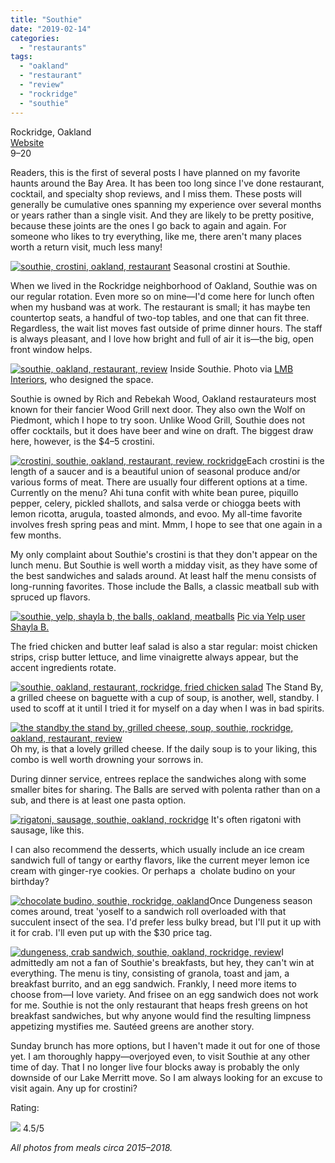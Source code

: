 ```yaml
---
title: "Southie"
date: "2019-02-14"
categories:
  - "restaurants"
tags:
  - "oakland"
  - "restaurant"
  - "review"
  - "rockridge"
  - "southie"
---
```


Rockridge, Oakland\
[Website](http://southieoakland.com/?page_id=5)\
$9–$20

Readers, this is the first of several posts I have planned on my favorite haunts around the Bay Area. It has been too long since I've done restaurant, cocktail, and specialty shop reviews, and I miss them. These posts will generally be cumulative ones spanning my experience over several months or years rather than a single visit. And they are likely to be pretty positive, because these joints are the ones I go back to again and again. For someone who likes to try everything, like me, there aren't many places worth a return visit, much less many!




<div class="caption">

[![southie, crostini, oakland, restaurant](https://thegourmez-wpmedia.s3.amazonaws.com/2019/02/Southie-2-500x313.jpg)](https://thegourmez-wpmedia.s3.amazonaws.com/2019/02/Southie-2.jpg) Seasonal crostini at Southie.</div>


When we lived in the Rockridge neighborhood of Oakland, Southie was on our regular rotation. Even more so on mine—I'd come here for lunch often when my husband was at work. The restaurant is small; it has maybe ten countertop seats, a handful of two-top tables, and one that can fit three. Regardless, the wait list moves fast outside of prime dinner hours. The staff is always pleasant, and I love how bright and full of air it is—the big, open front window helps.




<div class="caption">

[![southie, oakland, restaurant, review](https://thegourmez-wpmedia.s3.amazonaws.com/2019/02/hargis_110409_012_LowRes-500x402.jpg)](https://thegourmez-wpmedia.s3.amazonaws.com/2019/02/hargis_110409_012_LowRes.jpg) Inside Southie. Photo via [LMB Interiors](https://www.lmbinteriors.com/restaurant-design/southie-is-open-for-biz/), who designed the space.</div>


Southie is owned by Rich and Rebekah Wood, Oakland restaurateurs most known for their fancier Wood Grill next door. They also own the Wolf on Piedmont, which I hope to try soon. Unlike Wood Grill, Southie does not offer cocktails, but it does have beer and wine on draft. The biggest draw here, however, is the $4–5 crostini.

[![crostini, southie, oakland, restaurant, review, rockridge](https://thegourmez-wpmedia.s3.amazonaws.com/2019/02/Southie-500x454.jpg)](https://thegourmez-wpmedia.s3.amazonaws.com/2019/02/Southie.jpg)Each crostini is the length of a saucer and is a beautiful union of seasonal produce and/or various forms of meat. There are usually four different options at a time. Currently on the menu? Ahi tuna confit with white bean puree, piquillo pepper, celery, pickled shallots, and salsa verde or chiogga beets with lemon ricotta, arugula, toasted almonds, and evoo. My all-time favorite involves fresh spring peas and mint. Mmm, I hope to see that one again in a few months.

My only complaint about Southie's crostini is that they don't appear on the lunch menu. But Southie is well worth a midday visit, as they have some of the best sandwiches and salads around. At least half the menu consists of long-running favorites. Those include the Balls, a classic meatball sub with spruced up flavors.




<div class="caption">

[![southie, yelp, shayla b, the balls, oakland, meatballs](https://thegourmez-wpmedia.s3.amazonaws.com/2019/02/the-balls-southie-500x375.jpg)](https://thegourmez-wpmedia.s3.amazonaws.com/2019/02/the-balls-southie.jpg) [Pic via Yelp user Shayla B.](https://www.yelp.com/user_details?userid=LNzUe8fwKeS5HRaxtb55gw)</div>


The fried chicken and butter leaf salad is also a star regular: moist chicken strips, crisp butter lettuce, and lime vinaigrette always appear, but the accent ingredients rotate.

[![southie, oakland, restaurant, rockridge, fried chicken salad](https://thegourmez-wpmedia.s3.amazonaws.com/2019/02/Southie_4-375x500.jpg)](https://thegourmez-wpmedia.s3.amazonaws.com/2019/02/Southie_4.jpg) The Stand By, a grilled cheese on baguette with a cup of soup, is another, well, standby. I used to scoff at it until I tried it for myself on a day when I was in bad spirits.

[![the standby the stand by, grilled cheese, soup, southie, rockridge, oakland, restaurant, review](https://thegourmez-wpmedia.s3.amazonaws.com/2019/02/Southie_2-500x291.jpg)](https://thegourmez-wpmedia.s3.amazonaws.com/2019/02/Southie_2.jpg)Oh my, is that a lovely grilled cheese. If the daily soup is to your liking, this combo is well worth drowning your sorrows in.

During dinner service, entrees replace the sandwiches along with some smaller bites for sharing. The Balls are served with polenta rather than on a sub, and there is at least one pasta option.




<div class="caption">

[![rigatoni, sausage, southie, oakland, rockridge](https://thegourmez-wpmedia.s3.amazonaws.com/2019/02/Southie-21-500x282.jpg)](https://thegourmez-wpmedia.s3.amazonaws.com/2019/02/Southie-21.jpg) It's often rigatoni with sausage, like this.</div>


I can also recommend the desserts, which usually include an ice cream sandwich full of tangy or earthy flavors, like the current meyer lemon ice cream with ginger-rye cookies. Or perhaps a  cholate budino on your birthday?

[![chocolate budino, southie, rockridge, oakland](https://thegourmez-wpmedia.s3.amazonaws.com/2019/02/Southie_3-500x500.jpg)](https://thegourmez-wpmedia.s3.amazonaws.com/2019/02/Southie_3.jpg)Once Dungeness season comes around, treat 'yoself to a sandwich roll overloaded with that succulent insect of the sea. I'd prefer less bulky bread, but I'll put it up with it for crab. I'll even put up with the $30 price tag.

[![dungeness, crab sandwich, southie, oakland, rockridge, review](https://thegourmez-wpmedia.s3.amazonaws.com/2019/02/Southie-3-500x500.jpg)](https://thegourmez-wpmedia.s3.amazonaws.com/2019/02/Southie-3.jpg)I admittedly am not a fan of Southie's breakfasts, but hey, they can't win at everything. The menu is tiny, consisting of granola, toast and jam, a breakfast burrito, and an egg sandwich. Frankly, I need more items to choose from—I love variety. And frisee on an egg sandwich does not work for me. Southie is not the only restaurant that heaps fresh greens on hot breakfast sandwiches, but why anyone would find the resulting limpness appetizing mystifies me. Sautéed greens are another story.

Sunday brunch has more options, but I haven't made it out for one of those yet. I am thoroughly happy—overjoyed even, to visit Southie at any other time of day. That I no longer live four blocks away is probably the only downside of our Lake Merritt move. So I am always looking for an excuse to visit again. Any up for crostini?

Rating:




<div class="caption">

[![](https://thegourmez-wpmedia.s3.amazonaws.com/2009/02/rating_truffle1.gif)](https://thegourmez-wpmedia.s3.amazonaws.com/2009/02/rating_truffle1.gif) 4.5/5</div>


_All photos from meals circa 2015–2018._
